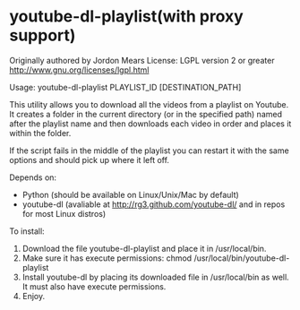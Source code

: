 youtube-dl-playlist(with proxy support)
=======================================

Originally authored by Jordon Mears _<jordoncm at gmail dot com>_
License: LGPL version 2 or greater <http://www.gnu.org/licenses/lgpl.html>

Usage: youtube-dl-playlist PLAYLIST_ID [DESTINATION_PATH]

This utility allows you to download all the videos from a playlist on Youtube. 
It creates a folder in the current directory (or in the specified path) named 
after the playlist name and then downloads each video in order and places it 
within the folder.

If the script fails in the middle of the playlist you can restart it with the 
same options and should pick up where it left off.

Depends on:
 - Python (should be available on Linux/Unix/Mac by default)
 - youtube-dl (avaliable at http://rg3.github.com/youtube-dl/ and in repos for 
   most Linux distros)

To install:
1. Download the file youtube-dl-playlist and place it in /usr/local/bin.
2. Make sure it has execute permissions: 
   chmod /usr/local/bin/youtube-dl-playlist
3. Install youtube-dl by placing its downloaded file in /usr/local/bin as well. 
   It must also have execute permissions.
4. Enjoy.
